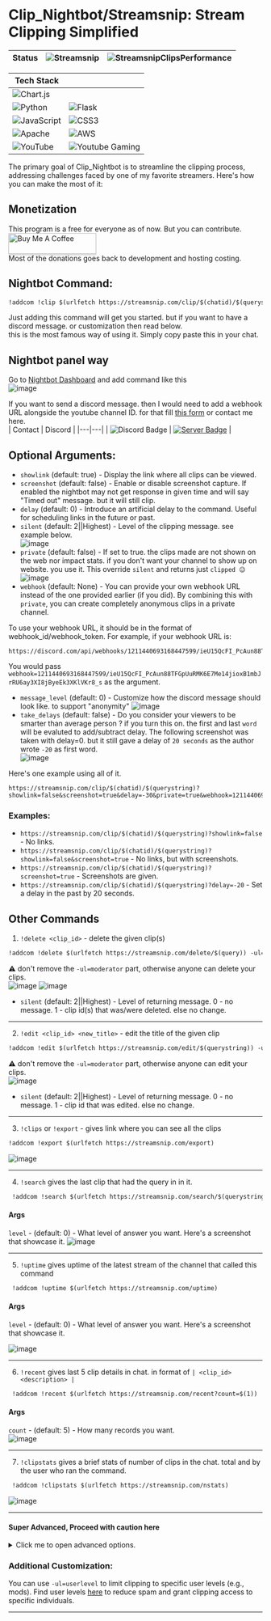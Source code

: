 # Clip_Nightbot/Streamsnip: Stream Clipping Simplified

| **Status** | **![Streamsnip](https://cronitor.io/badges/l4zGl5/production/rOa5oshJWmlCgt3t1OQ4Yh5xXGc.svg)** | **![StreamsnipClipsPerformance](https://cronitor.io/badges/kGZGWA/production/I_QFoL2euGXq7gGih2r6U4u9YDw.svg)** |
|:---:|:---:|:---:|

| Tech Stack |  |
|---|---|
| ![Chart.js](https://img.shields.io/badge/chart.js-F5788D.svg?style=Flat&logo=chart.js&logoColor=white) |  |
| ![Python](https://img.shields.io/badge/python-3670A0?style=Flat&logo=python&logoColor=ffdd54) | ![Flask](https://img.shields.io/badge/flask-%23000.svg?style=Flat&logo=flask&logoColor=white) |
| ![JavaScript](https://img.shields.io/badge/javascript-%23323330.svg?style=Flat&logo=javascript&logoColor=%23F7DF1E) | ![CSS3](https://img.shields.io/badge/css3-%231572B6.svg?style=Flat&logo=css3&logoColor=white) |
| ![Apache](https://img.shields.io/badge/apache-%23D42029.svg?style=Flat&logo=apache&logoColor=white) | ![AWS](https://img.shields.io/badge/AWS-%23FF9900.svg?style=Flat&logo=amazon-aws&logoColor=white) |
| ![YouTube](https://img.shields.io/badge/YouTube-%23FF0000.svg?style=Flat&logo=YouTube&logoColor=white) | ![Youtube Gaming](https://img.shields.io/badge/Youtube%20Gaming-FF0000?style=Flat&logo=Youtubegaming&logoColor=white) |

The primary goal of Clip_Nightbot is to streamline the clipping process, addressing challenges faced by one of my favorite streamers. Here's how you can make the most of it:
## Monetization
This program is a free for everyone as of now. But you can contribute. </br>
<a href="https://surajbhari.stck.me" target="_blank"><img src="https://www.buymeacoffee.com/assets/img/custom_images/orange_img.png" alt="Buy Me A Coffee" style="height: 41px !important;width: 174px !important;box-shadow: 0px 3px 2px 0px rgba(190, 190, 190, 0.5) !important;-webkit-box-shadow: 0px 3px 2px 0px rgba(190, 190, 190, 0.5) !important;" ></a> </br>
Most of the donations goes back to development and hosting costing. 
## Nightbot Command:

```markdown
!addcom !clip $(urlfetch https://streamsnip.com/clip/$(chatid)/$(querystring)?delay=-40)
```
Just adding this command will get you started. but if you want to have a discord message. or customization then read below. </br>
this is the most famous way of using it. Simply copy paste this in your chat. 

## Nightbot panel way
Go to [Nightbot Dashboard](https://nightbot.tv/commands/custom) and add command like this <br>
![image](https://github.com/SurajBhari/clip_nightbot/assets/45149585/667db821-f8a6-4f9e-a525-15fe5887854a)


If you want to send a discord message. then I would need to add a webhook URL alongside the youtube channel ID. for that fill [this form](https://forms.gle/NgF67HBR69CxAcvJ8) or contact me here.<br>
| Contact | Discord |
|---|---|
| ![Discord Badge](https://dcbadge.vercel.app/api/shield/408994955147870208) | [![Server Badge](https://dcbadge.vercel.app/api/server/2XVBWK99Vy)](https://discord.gg/2XVBWK99Vy) |

## Optional Arguments:

- `showlink` (default: true) - Display the link where all clips can be viewed.
- `screenshot` (default: false) - Enable or disable screenshot capture. If enabled the nightbot may not get response in given time and will say "Timed out" message. but it will still clip.
- `delay` (default: 0) - Introduce an artificial delay to the command. Useful for scheduling links in the future or past.
- `silent` (default: 2||Highest) - Level of the clipping message. see example below. </br> 
  ![image](https://github.com/SurajBhari/clip_nightbot/assets/45149585/f4e0bffa-1759-491a-ada9-c1ca4a55240b)
- `private` (default: false) - If set to true. the clips made are not shown on the web nor impact stats. if you don't want your channel to show up on website. you use it. This override `silent` and returns just ​​`clipped 😉` </br>
  ![image](https://github.com/SurajBhari/clip_nightbot/assets/45149585/42c6744e-f3d1-4335-822c-3c3713ac4ab4)
- `webhook` (default: None) - You can provide your own webhook URL instead of the one provided earlier (if you did). By combining this with `private`, you can create completely anonymous clips in a private channel.
  
To use your webhook URL, it should be in the format of webhook_id/webhook_token. For example, if your webhook URL is:
```
https://discord.com/api/webhooks/1211440693168447599/ieU15QcFI_PcAun88TFGpUuRMK6E7Me14jioxB1mbJrRU6ay3XI8jByeEk3XKlVKr8_s
```
You would pass `webhook=1211440693168447599/ieU15QcFI_PcAun88TFGpUuRMK6E7Me14jioxB1mbJrRU6ay3XI8jByeEk3XKlVKr8_s` as the argument. 
- `message_level` (default: 0) - Customize how the discord message should look like. to support "anonymity"
  ![image](https://github.com/SurajBhari/clip_nightbot/assets/45149585/bf5e5ced-0472-4a5a-9a84-9b03f4364596)
- `take_delays` (default: false) - Do you consider your viewers to be smarter than average person ? if you turn this on. the first and last `word` will be evaluted to add/subtract delay.
  The following screenshot was taken with delay=0. but it still gave a delay of `20 seconds` as the author wrote `-20` as first word.  
  ![image](https://github.com/SurajBhari/clip_nightbot/assets/45149585/361dac19-192a-4a75-aa8f-0d94a480790d)


Here's one example using all of it.
```
https://streamsnip.com/clip/$(chatid)/$(querystring)?showlink=false&screenshot=true&delay=-30&private=true&webhook=1211440693168447599/ieU15QcFI_PcAun88TFGpUuRMK6E7Me14jioxB1mbJrRU6ay3XI8jByeEk3XKlVKr8_s&message_level=3&take_delays=true
```

### Examples:
- `https://streamsnip.com/clip/$(chatid)/$(querystring)?showlink=false` - No links.
- `https://streamsnip.com/clip/$(chatid)/$(querystring)?showlink=false&screenshot=true` - No links, but with screenshots.
- `https://streamsnip.com/clip/$(chatid)/$(querystring)?screenshot=true` - Screenshots are given.
- `https://streamsnip.com/clip/$(chatid)/$(querystring)?delay=-20` - Set a delay in the past by 20 seconds.

## Other Commands
1. `!delete <clip_id>` - delete the given clip(s)
```markdown
!addcom !delete $(urlfetch https://streamsnip.com/delete/$(query)) -ul=moderator
```
⚠️ don't remove the `-ul=moderator` part, otherwise anyone can delete your clips. </br>
![image](https://github.com/SurajBhari/clip_nightbot/assets/45149585/35d174c8-5f3f-4bb8-a6f7-15fc59ee0c43) ![image](https://github.com/SurajBhari/clip_nightbot/assets/45149585/b138243c-6a24-4d81-ac1f-1c25fa56ee08)
 </br>
  - `silent` (default: 2||Highest) - Level of returning message. 0 - no message. 1 - clip id(s) that was/were deleted. else no change.
---
2. `!edit <clip_id> <new_title>` - edit the title of the given clip
```markdown
!addcom !edit $(urlfetch https://streamsnip.com/edit/$(querystring)) -ul=moderator
```
⚠️ don't remove the `-ul=moderator` part, otherwise anyone can edit your clips. </br>
![image](https://github.com/SurajBhari/clip_nightbot/assets/45149585/f76e4bc6-dc20-4fa1-b58a-e237b4f7ba8f) </br>
  - `silent` (default: 2||Highest) - Level of returning message. 0 - no message. 1 - clip id that was edited. else no change.
---
3. `!clips` or `!export` - gives link where you can see all the clips 
```markdown
!addcom !export $(urlfetch https://streamsnip.com/export)
```
![image](https://github.com/SurajBhari/clip_nightbot/assets/45149585/7d72988e-0ab0-46a1-b7cb-0183e542eb2d)

---
4. `!search` gives the last clip that had the query in in it.
```markdown
 !addcom !search $(urlfetch https://streamsnip.com/search/$(querystring))
```
  #### Args
  `level` - (default: 0) - What level of answer you want. Here's a screenshot that showcase it. 
  ![image](https://github.com/SurajBhari/clip_nightbot/assets/45149585/a7601ed3-265c-427a-b749-30d70216ce2a)


---
5. `!uptime` gives uptime of the latest stream of the channel that called this command
```markdown
 !addcom !uptime $(urlfetch https://streamsnip.com/uptime)
```
  #### Args
  `level` - (default: 0) - What level of answer you want. Here's a screenshot that showcase it. 
   
  ![image](https://github.com/SurajBhari/clip_nightbot/assets/45149585/cf174b02-f95b-45b6-a1fb-b28675da8715) 
   
  --- 

6. `!recent` gives last 5 clip details in chat. in format of `| <clip_id> <description> |` 
```markdown
 !addcom !recent $(urlfetch https://streamsnip.com/recent?count=$(1))
```
  #### Args
  `count` - (default: 5) - How many records you want.  
  ![image](https://github.com/SurajBhari/clip_nightbot/assets/45149585/40c3cec9-4e19-49c5-b077-96218ced2eb3)
  
  --- 
  
7. `!clipstats` gives a brief stats of number of clips in the chat. total and by the user who ran the command. 
```markdown
 !addcom !clipstats $(urlfetch https://streamsnip.com/nstats)
```
![image](https://github.com/SurajBhari/clip_nightbot/assets/45149585/04feb94b-7323-4cf7-878b-5e48dd56860d) 

--- 
#### Super Advanced, Proceed with caution here
<details>
  <summary>Click me to open advanced options.</summary>
  
  Idea from [here](https://community.nightdev.com/t/clip-command-then-have-lastclip-automatically-update/35360), You can combine !search command to give out timestamp to particular events in the stream </br>
  A combo can look like this 
  ```
  !addcom !clipkill $(urlfetch https://streamsnip.com/clip/$(chatid)/kill-automated)
  !addcom !lastkill $(urlfetch https://streamsnip.com/search/kill-automated)
  ```
  Want more advanced ? here </br>
  There is one more endpoint named `/searchx/<clip-desc>` that returns JSON of the clip with that clip-desc.</br>
  THIS IS JUST 1 EXAMPLE. SKY IS THE LIMIT HERE
  ```
  !addcom !lastkilltime $(eval clip=$(urlfetch json https://streamsnip.com/searchx/kill-automated); clip['hms'])
  ```
  returning data looks something like this </br>
  ![carbon (3)](https://github.com/SurajBhari/clip_nightbot/assets/45149585/f7709890-6959-4a25-8a6d-292c9d20e10b)
  
     
  8. `!streaminfo`  this gives streaminfo in JSON format that you can use to do some other stuff.
     data looks something like this.
     ![carbon](https://github.com/SurajBhari/clip_nightbot/assets/45149585/811ec86a-9d69-4cc3-bde5-2d2cc66bd5ac)
     
     Route is at `/stream_info`
     ```markdown
     !addcom !myid $(eval info=$(urlfetch json https://streamsnip.com/stream_info); info['author_id'])
     ```
</details>

### Additional Customization:

You can use `-ul=userlevel` to limit clipping to specific user levels (e.g., mods). Find user levels [here](https://docs.nightbot.tv/commands/commands#advanced-usage) to reduce spam and grant clipping access to specific individuals.  </br>

---
